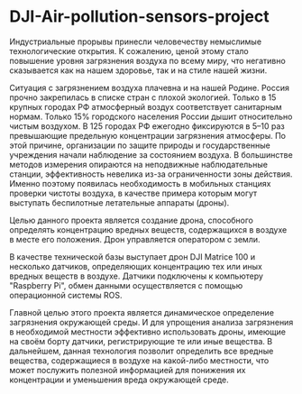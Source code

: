 # DJI-Air-pollution-sensors-project
  
  Индустриальные прорывы принесли человечеству немыслимые технологические открытия. К сожалению, ценой этому стало повышение уровня загрязнения воздуха по всему миру, что негативно сказывается как на нашем здоровье, так и на стиле нашей жизни.

  Ситуация с загрязнением воздуха плачевна и на нашей Родине. Россия прочно закрепилась в списке стран с плохой экологией. Только в 15 крупных городах РФ атмосферный воздух соответствует санитарным нормам. Только 15% городского населения России дышит относительно чистым воздухом. В 125 городах РФ ежегодно фиксируются в 5–10 раз превышающие предельную концентрации загрязнения атмосферы. По этой причине, организации по защите природы и государственные учреждения начали наблюдение за состоянием воздуха. В большинстве методов измерения опираются на неподвижные наблюдательные станции, эффективность невелика из-за ограниченности зоны действия. Именно поэтому появилась необходимость в мобильных станциях проверки чистоты воздуха, в качестве примера которым могут выступать беспилотные летательные аппараты (дроны).
 
  Целью данного проекта является создание дрона, способного определять концентрацию вредных веществ, содержащихся в воздухе в месте его положения. Дрон управляется оператором с земли. 
  
  В качестве технической базы выступает дрон DJI Matrice 100 и несколько датчиков, определяющих концентрацию тех или иных вредных веществ в воздухе. Датчики подключены к компьютеру "Raspberry Pi", обмен данными осуществляется с помощью операционной системы ROS. 
  
  Главной целью этого проекта является динамическое определение загрязнения окружающей среды. И для упрощения анализа загрязнения в необходимой местности эффективно использовать дроны, имеющие на своём борту датчики, регистрирующие те или иные вещества. В дальнейшем, данная технология позволит определить все вредные вещества, содержащиеся в воздухе на какой-либо местности, что может послужить полезной информацией для понижения их концентрации и уменьшения вреда окружающей среде.
